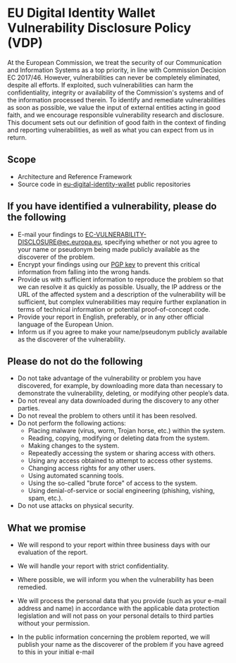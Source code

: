 # EU Digital Identity Wallet Vulnerability Disclosure Policy (VDP)

At the European Commission, we treat the security of our Communication and Information Systems as a top priority, in line with Commission Decision EC 2017/46. However, vulnerabilities can never be completely eliminated, despite all efforts. If exploited, such vulnerabilities can harm the confidentiality, integrity or availability of the Commission's systems and of the information processed therein. To identify and remediate vulnerabilities as soon as possible, we value the input of external entities acting in good faith, and we encourage responsible vulnerability research and disclosure. This document sets out our definition of good faith in the context of finding and reporting vulnerabilities, as well as what you can expect from us in return.

## Scope

- Architecture and Reference Framework
- Source code in [eu-digital-identity-wallet](https://github.com/eu-digital-identity-wallet) public repositories

## If you have identified a vulnerability, please do the following

- E-mail your findings to <EC-VULNERABILITY-DISCLOSURE@ec.europa.eu>, specifying whether or not you agree to your name or pseudonym being made publicly available as the discoverer of the problem.
- Encrypt your findings using our [PGP key](https://ec.europa.eu/assets/digit/pgpkey/ec-vulnerability-disclosure-pgp.txt) to prevent this critical information from falling into the wrong hands.
- Provide us with sufficient information to reproduce the problem so that we can resolve it as quickly as possible. Usually, the IP address or the URL of the affected system and a description of the vulnerability will be sufficient, but complex vulnerabilities may require further explanation in terms of technical information or potential proof-of-concept code.
- Provide your report in English, preferably, or in any other official language of the European Union.
- Inform us if you agree to make your name/pseudonym publicly available as the discoverer of the vulnerability.

## Please do not do the following

- Do not take advantage of the vulnerability or problem you have discovered, for example, by downloading more data than necessary to demonstrate the vulnerability, deleting, or modifying other people’s data.
- Do not reveal any data downloaded during the discovery to any other parties.
- Do not reveal the problem to others until it has been resolved.
- Do not perform the following actions:
  - Placing malware (virus, worm, Trojan horse, etc.) within the system.
  - Reading, copying, modifying or deleting data from the system.
  - Making changes to the system.
  - Repeatedly accessing the system or sharing access with others.
  - Using any access obtained to attempt to access other systems.
  - Changing access rights for any other users.
  - Using automated scanning tools.
  - Using the so-called "brute force" of access to the system.
  - Using denial-of-service or social engineering (phishing, vishing, spam, etc.).
- Do not use attacks on physical security.

## What we promise

- We will respond to your report within three business days with our evaluation of the report.

- We will handle your report with strict confidentiality.
- Where possible, we will inform you when the vulnerability has been remedied.
- We will process the personal data that you provide (such as your e-mail address and name) in accordance with the applicable data protection legislation and will not pass on your personal details to third parties without your permission.
- In the public information concerning the problem reported, we will publish your name as the discoverer of the problem if you have agreed to this in your initial e-mail
